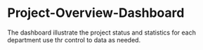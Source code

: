 # Project-Overview-Dashboard
The dashboard illustrate the project status and statistics for each department use thr control to data as needed.
